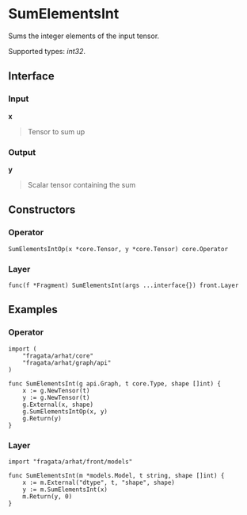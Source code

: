 
# SumElementsInt

Sums the integer elements of the input tensor.

Supported types: *int32*.

## Interface

### Input

**x**

>Tensor to sum up

### Output

**y**

>Scalar tensor containing the sum

## Constructors

### Operator


```
SumElementsIntOp(x *core.Tensor, y *core.Tensor) core.Operator
```


### Layer


```
func(f *Fragment) SumElementsInt(args ...interface{}) front.Layer
```


## Examples

### Operator


```
import (
    "fragata/arhat/core"
    "fragata/arhat/graph/api"
)

func SumElementsInt(g api.Graph, t core.Type, shape []int) {
    x := g.NewTensor(t)
    y := g.NewTensor(t)
    g.External(x, shape)
    g.SumElementsIntOp(x, y)
    g.Return(y)
}
```


### Layer


```
import "fragata/arhat/front/models"

func SumElementsInt(m *models.Model, t string, shape []int) {
    x := m.External("dtype", t, "shape", shape)
    y := m.SumElementsInt(x)
    m.Return(y, 0)
}
```

